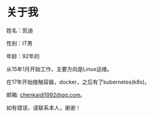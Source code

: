 # 关于我

姓名：凯迪

性别：IT男

年龄：92年的

从15年1月开始工作，主要方向是Linux运维。

在17年开始接触容器，docker，之后有了kubernetes\(k8s\)。

邮箱: chenkaidi1992@qq.com。

如有错误，请联系本人，谢谢！

